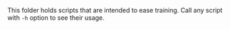 This folder holds scripts that are intended to ease training. Call any script
with `-h` option to see their usage.
